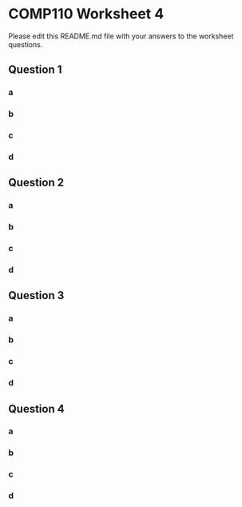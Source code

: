# COMP110 Worksheet 4

Please edit this README.md file with your answers to the worksheet questions.

## Question 1

### a

### b

### c

### d

## Question 2

### a

### b

### c

### d

## Question 3

### a

### b

### c

### d

## Question 4

### a

### b

### c

### d

